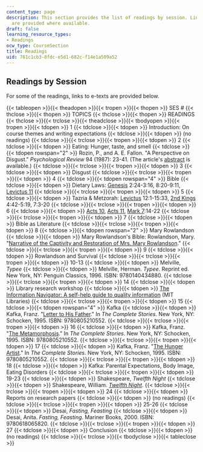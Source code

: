 ```yaml
---
content_type: page
description: This section provides the list of readings by session. Links to e-texts
  are provided where available.
draft: false
learning_resource_types:
- Readings
ocw_type: CourseSection
title: Readings
uid: 761c1cb3-8fdc-e5d1-682c-f14e1a509a52
---
```

## Readings by Session

For some of the readings, links to e-texts are provided below.

{{< tableopen >}}{{< theadopen >}}{{< tropen >}}{{< thopen >}}
SES #
{{< thclose >}}{{< thopen >}}
TOPICS
{{< thclose >}}{{< thopen >}}
READINGS
{{< thclose >}}{{< trclose >}}{{< theadclose >}}{{< tbodyopen >}}{{< tropen >}}{{< tdopen >}}
1
{{< tdclose >}}{{< tdopen >}}
Introduction: On course themes and writing expectations
{{< tdclose >}}{{< tdopen >}}
(no readings)
{{< tdclose >}}{{< trclose >}}{{< tropen >}}{{< tdopen >}}
2
{{< tdclose >}}{{< tdopen >}}
Eating: Hunger, taste, and smell
{{< tdclose >}}{{< tdopen rowspan="2" >}}
Rozin, P., and A. E. Fallon. "A Perspective on Disgust." *Psychological Review* 94 (1987): 23-41. (The article's [abstract](https://www.ncbi.nlm.nih.gov/pubmed/3823304) is available.)
{{< tdclose >}}{{< trclose >}}{{< tropen >}}{{< tdopen >}}
3
{{< tdclose >}}{{< tdopen >}}
Disgust
{{< tdclose >}}{{< trclose >}}{{< tropen >}}{{< tdopen >}}
4
{{< tdclose >}}{{< tdopen rowspan="4" >}}
Bible
{{< tdclose >}}{{< tdopen >}}
Dietary Laws: [Genesis](https://www.biblegateway.com/quicksearch/?quicksearch=genesis&version=ESV) 2:24-3:16, 8:20-9:11, [Levictus 11](https://www.biblegateway.com/passage/?search=Leviticus+11&version=KJV)
{{< tdclose >}}{{< trclose >}}{{< tropen >}}{{< tdopen >}}
5
{{< tdclose >}}{{< tdopen >}}
Tazria & Metzorah: [Levictus](https://www.biblegateway.com/passage/?search=Leviticus%201&version=ESV) 12:1-15:33, [2nd Kings](https://www.biblegateway.com/passage/?search=2%20Kings%201&version=ESV) 4:42-5:19, 7:3-20
{{< tdclose >}}{{< trclose >}}{{< tropen >}}{{< tdopen >}}
6
{{< tdclose >}}{{< tdopen >}}
[Acts 10](https://www.biblegateway.com/passage/?search=Acts+10), [Acts 11](https://www.biblegateway.com/passage/?search=Acts+11&version=NIV), [Mark 7](https://www.biblegateway.com/passage/?search=Mark+7&version=NASB):14-22
{{< tdclose >}}{{< trclose >}}{{< tropen >}}{{< tdopen >}}
7
{{< tdclose >}}{{< tdopen >}}
Bible as Literature
{{< tdclose >}}{{< trclose >}}{{< tropen >}}{{< tdopen >}}
8
{{< tdclose >}}{{< tdopen rowspan="2" >}}
Mary Rowlandson
{{< tdclose >}}{{< tdopen >}}
Mary Rowlandson's Bible: Rowlandson, Mary. "[Narrative of the Captivity and Restoration of Mrs. Mary Rowlandson](http://www.gutenberg.org/etext/851)."
{{< tdclose >}}{{< trclose >}}{{< tropen >}}{{< tdopen >}}
9
{{< tdclose >}}{{< tdopen >}}
Rowlandson and Survival
{{< tdclose >}}{{< trclose >}}{{< tropen >}}{{< tdopen >}}
10-13
{{< tdclose >}}{{< tdopen >}}
Melville, *Typee*
{{< tdclose >}}{{< tdopen >}}
Melville, Herman. *Typee*. Reprint ed. New York, NY: Penguin Classics, 1996. ISBN: 9780140434880.
{{< tdclose >}}{{< trclose >}}{{< tropen >}}{{< tdopen >}}
14
{{< tdclose >}}{{< tdopen >}}
Library research workshop
{{< tdclose >}}{{< tdopen >}}
[The Information Navigator: A self-help guide to quality information](http://libraries.mit.edu/multi/research-guides.html) (MIT Libraries)
{{< tdclose >}}{{< trclose >}}{{< tropen >}}{{< tdopen >}}
15
{{< tdclose >}}{{< tdopen rowspan="4" >}}
Kafka
{{< tdclose >}}{{< tdopen >}}
Kafka, Franz. "[Letter to His Father](http://en.wikipedia.org/wiki/Letter_to_His_Father)." In *The Complete Stories*. New York, NY: Schocken, 1995. ISBN: 9780805210552.
{{< tdclose >}}{{< trclose >}}{{< tropen >}}{{< tdopen >}}
16
{{< tdclose >}}{{< tdopen >}}
Kafka, Franz. "[The Metamorphosis](http://www.gutenberg.org/etext/5200)." In *The Complete Stories*. New York, NY: Schocken, 1995. ISBN: 9780805210552.
{{< tdclose >}}{{< trclose >}}{{< tropen >}}{{< tdopen >}}
17
{{< tdclose >}}{{< tdopen >}}
Kafka, Franz. "[The Hunger Artist](http://www.bookrags.com/notes/kaf/PART6.html)." In *The Complete Stories*. New York, NY: Schocken, 1995. ISBN: 9780805210552.
{{< tdclose >}}{{< trclose >}}{{< tropen >}}{{< tdopen >}}
18
{{< tdclose >}}{{< tdopen >}}
Kafka: Parental Expectations, Body Image, Eating Disorders
{{< tdclose >}}{{< trclose >}}{{< tropen >}}{{< tdopen >}}
19-23
{{< tdclose >}}{{< tdopen >}}
Shakespeare, *Twelfth Night*
{{< tdclose >}}{{< tdopen >}}
Shakespeare, William. [*Twelfth Night*](http://shakespeare.mit.edu/twelfth_night/index.html).
{{< tdclose >}}{{< trclose >}}{{< tropen >}}{{< tdopen >}}
24
{{< tdclose >}}{{< tdopen >}}
Reports on research papers
{{< tdclose >}}{{< tdopen >}}
(no readings)
{{< tdclose >}}{{< trclose >}}{{< tropen >}}{{< tdopen >}}
25-26
{{< tdclose >}}{{< tdopen >}}
Desai, *Fasting, Feasting*
{{< tdclose >}}{{< tdopen >}}
Desai, Anita. *Fasting, Feasting*. Mariner Books, 2000. ISBN: 9780618065820.
{{< tdclose >}}{{< trclose >}}{{< tropen >}}{{< tdopen >}}
27
{{< tdclose >}}{{< tdopen >}}
Conclusion
{{< tdclose >}}{{< tdopen >}}
(no readings)
{{< tdclose >}}{{< trclose >}}{{< tbodyclose >}}{{< tableclose >}}